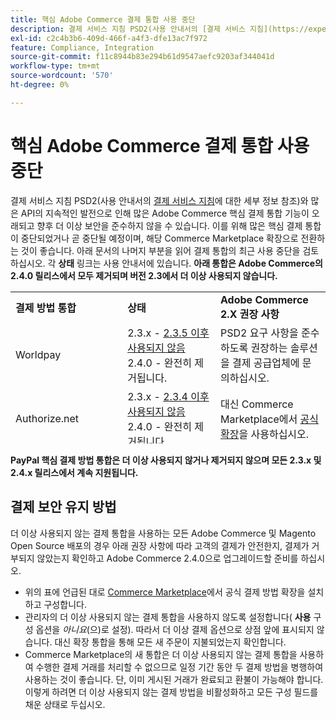 ```yaml
---
title: 핵심 Adobe Commerce 결제 통합 사용 중단
description: 결제 서비스 지침 PSD2(사용 안내서의 [결제 서비스 지침](https://experienceleague.adobe.com/docs/commerce-admin/start/compliance/payments/compliance-payment-services-directive.html?lang=ko)에 대한 세부 사항 참조) 및 많은 API의 지속적인 발전으로 인해 많은 Adobe Commerce 핵심 결제 통합 기능이 오래되고 향후 더 이상 보안을 준수하지 않을 수 있습니다. 이를 위해 많은 핵심 결제 통합이 중단되었거나 곧 중단될 예정이며, 해당 Commerce Marketplace 확장으로 전환하는 것이 좋습니다. 아래 문서의 나머지 부분을 읽어 결제 통합의 최근 사용 중단을 검토하십시오. 각 **상태** 링크는 사용 안내서에 있습니다. **아래 통합은 Adobe Commerce의 2.4.0 릴리스에서 모두 제거되며, 버전 2.3에서는 더 이상 사용되지 않습니다.**
exl-id: c2c4b3b6-409d-466f-a4f3-dfe13ac7f972
feature: Compliance, Integration
source-git-commit: f11c8944b83e294b61d9547aefc9203af344041d
workflow-type: tm+mt
source-wordcount: '570'
ht-degree: 0%

---
```


# 핵심 Adobe Commerce 결제 통합 사용 중단

결제 서비스 지침 PSD2(사용 안내서의 [결제 서비스 지침](https://experienceleague.adobe.com/docs/commerce-admin/start/compliance/payments/compliance-payment-services-directive.html?lang=ko)에 대한 세부 정보 참조)와 많은 API의 지속적인 발전으로 인해 많은 Adobe Commerce 핵심 결제 통합 기능이 오래되고 향후 더 이상 보안을 준수하지 않을 수 있습니다. 이를 위해 많은 핵심 결제 통합이 중단되었거나 곧 중단될 예정이며, 해당 Commerce Marketplace 확장으로 전환하는 것이 좋습니다. 아래 문서의 나머지 부분을 읽어 결제 통합의 최근 사용 중단을 검토하십시오. 각 **상태** 링크는 사용 안내서에 있습니다. **아래 통합은 Adobe Commerce의 2.4.0 릴리스에서 모두 제거되며 버전 2.3에서 더 이상 사용되지 않습니다.**

<table style="height: 243px;" width="712">
<tbody>
<tr>
<td style="width: 225.455px;"><strong>결제 방법 통합</strong></td>
<td style="width: 226.364px;"><strong>상태</strong></td>
<td style="width: 226.364px;"><strong>Adobe Commerce 2.X 권장 사항</strong></td>
</tr>
<tr>
<td style="width: 225.455px;">Worldpay</td>
<td style="width: 226.364px;">2.3.x - <a href="https://experienceleague.adobe.com/docs/commerce-admin/config/sales/payment-methods/payment-methods.html?lang=ko#recommended-solutions">2.3.5 이후 사용되지 않음</a><br>2.4.0 - 완전히 제거됩니다.</td>
<td style="width: 226.364px;">PSD2 요구 사항을 준수하도록 권장하는 솔루션을 결제 공급업체에 문의하십시오.</td>
</tr>
<tr>
<td style="width: 225.455px;">Authorize.net</td>
<td style="width: 226.364px;">2.3.x - <a href="https://experienceleague.adobe.com/docs/commerce-admin/config/sales/payment-methods/payment-methods.html?lang=ko#recommended-solutions">2.3.4 이후 사용되지 않음</a><br>2.4.0 - 완전히 제거됩니다.</td>
<td style="width: 226.364px;">대신 Commerce Marketplace에서 <a href="https://marketplace.magento.com/authorizenet-magento-module-authorizenet.html">공식 확장</a>을 사용하십시오.</td>
</tr>
<tr>
<td style="width: 225.455px;">Authorize.net (다이렉트 Post)</td>
<td style="width: 226.364px;">2.3.x - <a href="https://experienceleague.adobe.com/docs/commerce-admin/config/sales/payment-methods/payment-methods.html?lang=ko#recommended-solutions">2.3.1 이후 사용되지 않음</a><br>2.4.0 - 완전히 제거됩니다.</td>
<td style="width: 226.364px;">대신 Commerce Marketplace에서 <a href="https://marketplace.magento.com/authorizenet-magento-module-authorizenet.html">공식 확장</a>을 사용하십시오.</td>
</tr>
<tr>
<td style="width: 225.455px;">사이버 소스</td>
<td style="width: 226.364px;">2.3.x - <a href="https://experienceleague.adobe.com/docs/commerce-admin/config/sales/payment-methods/payment-methods.html?lang=ko#recommended-solutions">2.3.3 이후 사용되지 않음</a><br>2.4.0 - 완전히 제거됩니다.</td>
<td style="width: 226.364px;">대신 Commerce Marketplace에서 <a href="https://marketplace.magento.com/cybersource-global-payment-management.html">공식 확장</a>을 사용하십시오.</td>
</tr>
<tr>
<td style="width: 225.455px;">eWay</td>
<td style="width: 226.364px;">2.3.x - <a href="https://experienceleague.adobe.com/docs/commerce-admin/config/sales/payment-methods/payment-methods.html?lang=ko#recommended-solutions">2.3.3 이후 사용되지 않음</a><br>2.4.0 - 완전히 제거됩니다.</td>
<td style="width: 226.364px;">PSD2 요구 사항을 준수하도록 권장하는 솔루션을 결제 공급업체에 문의하십시오.</td>
</tr>
</tbody>
</table>

**PayPal 핵심 결제 방법 통합은 더 이상 사용되지 않거나 제거되지 않으며 모든 2.3.x 및 2.4.x 릴리스에서 계속 지원됩니다.**

## 결제 보안 유지 방법

더 이상 사용되지 않는 결제 통합을 사용하는 모든 Adobe Commerce 및 Magento Open Source 배포의 경우 아래 권장 사항에 따라 고객의 결제가 안전한지, 결제가 거부되지 않았는지 확인하고 Adobe Commerce 2.4.0으로 업그레이드할 준비를 하십시오.

* 위의 표에 언급된 대로 [Commerce Marketplace](https://marketplace.magento.com/extensions/payments-security/payment-integration.html?_ga=2.108129217.2105547619.1564067043-238341041.1564067043)에서 공식 결제 방법 확장을 설치하고 구성합니다.
* 관리자의 더 이상 사용되지 않는 결제 통합을 사용하지 않도록 설정합니다( **사용** 구성 옵션을 *아니요*(으)로 설정). 따라서 더 이상 결제 옵션으로 상점 앞에 표시되지 않습니다. 대신 확장 통합을 통해 모든 새 주문이 지불되었는지 확인합니다.
* Commerce Marketplace의 새 통합은 더 이상 사용되지 않는 결제 통합을 사용하여 수행한 결제 거래를 처리할 수 없으므로 일정 기간 동안 두 결제 방법을 병행하여 사용하는 것이 좋습니다. 단, 이미 게시된 거래가 완료되고 환불이 가능해야 합니다. 이렇게 하려면 더 이상 사용되지 않는 결제 방법을 비활성화하고 모든 구성 필드를 채운 상태로 두십시오.
